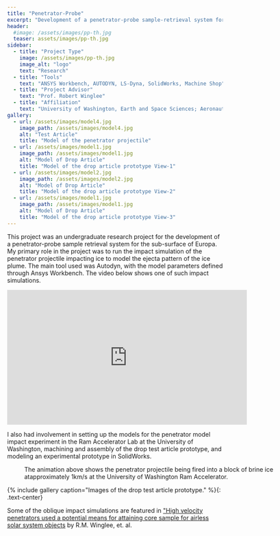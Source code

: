 ```yaml
---
title: "Penetrator-Probe"
excerpt: "Development of a penetrator-probe sample-retrieval system for Europa."
header:
  #image: /assets/images/pp-th.jpg
  teaser: assets/images/pp-th.jpg
sidebar:
  - title: "Project Type"
    image: /assets/images/pp-th.jpg
    image_alt: "logo"
    text: "Research"
  - title: "Tools"
    text: "ANSYS Workbench, AUTODYN, LS-Dyna, SolidWorks, Machine Shop"
  - title: "Project Advisor"
    text: "Prof. Robert Winglee"
  - title: "Affiliation"
    text: "University of Washington, Earth and Space Sciences; Aeronautics & Astronautics"
gallery:
  - url: /assets/images/model4.jpg
    image_path: /assets/images/model4.jpg
    alt: "Test Article"
    title: "Model of the penetrator projectile"
  - url: /assets/images/model1.jpg
    image_path: /assets/images/model1.jpg
    alt: "Model of Drop Article"
    title: "Model of the drop article prototype View-1"
  - url: /assets/images/model2.jpg
    image_path: /assets/images/model2.jpg
    alt: "Model of Drop Article"
    title: "Model of the drop article prototype View-2"
  - url: /assets/images/model1.jpg
    image_path: /assets/images/model1.jpg
    alt: "Model of Drop Article"
    title: "Model of the drop article prototype View-3" 
---
```


This project was an undergraduate research project for the development of a penetrator-probe sample retrieval system for the sub-surface of Europa. My primary role in the project was to run the impact simulation of the penetrator projectile impacting ice to model the ejecta pattern of the ice plume. The main tool used was Autodyn, with the model parameters defined through Ansys Workbench. The video below shows one of such impact simulations.

<iframe width="560" height="315" src="https://www.youtube.com/embed/6ykE8xCLknQ" frameborder="0" allow="accelerometer; autoplay; encrypted-media; gyroscope; picture-in-picture" allowfullscreen></iframe>

I also had involvement in setting up the models for the penetrator model impact experiment in the Ram Accelerator Lab at the University of Washington, machining and assembly of the drop test article prototype, and modeling an experimental prototype in SolidWorks.

<figure style="width: 600px" class="align-center">
  <img src="{{ site.url }}{{ site.baseurl }}/assets/images/ram.gif" alt="">
  <figcaption>The animation above shows the penetrator projectile being fired into a block of brine ice atapproximately 1km/s at the University of Washington Ram Accelerator.</figcaption>
</figure>

{% include gallery caption="Images of the drop test article prototype." %}{: .text-center}

Some of the oblique impact simulations are featured in ["High velocity penetrators used a potential means for attaining core sample for airless solar system objects](https://www.sciencedirect.com/science/article/pii/S0094576516313972) by R.M. Winglee, et. al.
